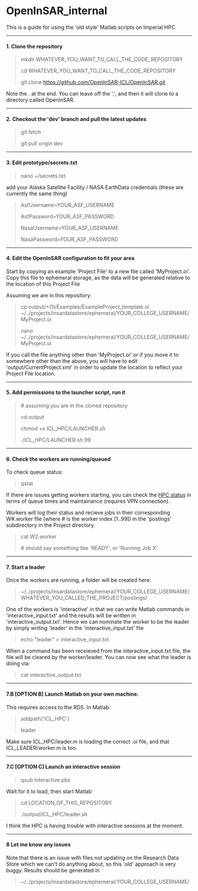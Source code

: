 # OpenInSAR_internal

This is a guide for using the 'old style' Matlab scripts on Imperial HPC

---
#### 1. Clone the repository
  > mkdir WHATEVER_YOU_WANT_TO_CALL_THE_CODE_REPOSITORY
  > 
  > cd WHATEVER_YOU_WANT_TO_CALL_THE_CODE_REPOSITORY
  > 
  > git clone https://github.com/OpenInSAR-ICL/OpenInSAR.git .
  
  Note the . at the end. You can leave off the '.', and then it will clone to a directory called OpenInSAR.
  
---
#### 2. Checkout the 'dev' branch and pull the latest updates
  
  > git fetch
  >
  > git pull origin dev

---
#### 3. Edit prototype/secrets.txt
  > nano ~/secrets.txt
  
  add your Alaska Satellite Facility / NASA EarthData credentials (these are currently the same thing)
  
  > AsfUsername=YOUR_ASF_USERNAME
  > 
  > AsfPassword=YOUR_ASF_PASSWORD
  >
  > NasaUsername=YOUR_ASF_USERNAME
  >
  > NasaPassword=YOUR_ASF_PASSWORD

---

#### 4. Edit the OpenInSAR configuration to fit your area
  Start by copying an example 'Project File' to a new file called 'MyProject.oi'.
  Copy this file to ephemeral storage, as the data will be generated relative to the location of this Project File
  
  Assuming we are in this repository:
  
  > cp output/+OI/Examples/ExampleProject_template.oi ~/../projects/insardatastore/ephemeral/YOUR_COLLEGE_USERNAME/MyProject.oi
  >
  > nano ~/../projects/insardatastore/ephemeral/YOUR_COLLEGE_USERNAME/MyProject.oi
  
  If you call the file anything other than 'MyProject.oi' or if you move it to somewhere other than the above, you will have to edit 'output/CurrentProject.xml' in order to update the location to reflect your Project File location.

---

#### 5. Add permissions to the launcher script, run it
  
  
  > \# assuming you are in the cloned repository
  >
  > cd output
  >
  > chmod +x ICL_HPC/LAUNCHER.sh
  > 
  > ./ICL_HPC/LAUNCHER.sh 99

---

#### 6. Check the workers are running/queued
  To check queue status:
  
  > qstat
  
  If there are issues getting workers starting, you can check the [HPC status](https://status.rcs.imperial.ac.uk/) in terms of queue times and maintainance (requires VPN connection).
  
  Workers will log their status and recieve jobs in their corresponding W#.worker file (where # is the worker index [1..99]) in the 'postings' subdirectory in the Project directory.
  
  > cat W2.worker
  > 
  > \# should say something like 'READY', or 'Running Job X'

---

#### 7. Start a leader
  Once the workers are running, a folder will be created here:
  
  > ~/../projects/insardatastore/ephemeral/YOUR_COLLEGE_USERNAME/WHATEVER_YOU_CALLED_THE_PROJECT/postings/
  
  One of the workers is 'interactive' in that we can write Matlab commands in 'interactive_input.txt' and the results will be written in 'interactive_output.txt'.
  Hence we can nominate the worker to be the leader by simply writing 'leader' in the 'interactive_input.txt' file
  
  > echo "leader" > interactive_input.txt
  
  When a command has been receieved from the interactive_input.txt file, the file will be cleared by the worker/leader.
  You can now see what the leader is doing via:
  
  > cat interactive_output.txt

---

#### 7.B [OPTION B] Launch Matlab on your own machine.
  This requires access to the RDS.
  In Matlab:
  
  > addpath('ICL_HPC')
  >
  > leader
  
  Make sure ICL_HPC/leader.m is loading the correct .oi file, and that ICL_LEADER/worker.m is too.

---

#### 7.C [OPTION C] Launch an interactive session
  > qsub interactive.pbs
  
  Wait for it to load, then start Matlab
  
  > cd LOCATION_OF_THIS_REPOSITORY
  > 
  > ./output/ICL_HPC/leader.sh
  
  I think the HPC is having trouble with interactive sessions at the moment.

---

#### 8 Let me know any issues
  Note that there is an issue with files not updating on the Research Data Store which we can't do anything about, so this 'old' approach is very buggy.
  Results should be generated in 
  > ~/../projects/insardatastore/ephemeral/YOUR_COLLEGE_USERNAME/

